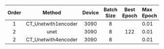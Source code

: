 | Order | Method | Device | Batch Size | Best Epoch | Max Epoch | Start LR | LR Decay | Optimizer | mIoU     | F1 Score   |
|:-----:|:------:|:------:|:----------:|:----------:|:----------|:--------:|:---------|:----------|:---------|:-----------|
|1      |CT_Unetwith1encoder|3090      |8           |           | 0.01     |          | Adam      |0.9815    |            |
|2      |unet                   |3090  |8           |    122    | 0.01     |          | Adam      |0.9824    |   0.9911   |
|2      |CT_Unetwith4encoder|3090      |8           |       | 0.01     |          | Adam      |    |      |